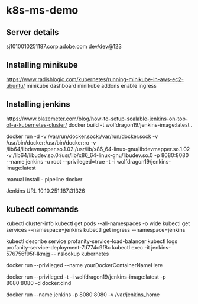 # k8s-ms-demo

## Server details
sj1010010251187.corp.adobe.com
dev/dev@123

## Installing minikube
https://www.radishlogic.com/kubernetes/running-minikube-in-aws-ec2-ubuntu/
minikube dashboard
minikube addons enable ingress

## Installing jenkins
https://www.blazemeter.com/blog/how-to-setup-scalable-jenkins-on-top-of-a-kubernetes-cluster/
docker build -t wolfdragon19/jenkins-image:latest .

docker run -d -v /var/run/docker.sock:/var/run/docker.sock -v /usr/bin/docker:/usr/bin/docker:ro -v /lib64/libdevmapper.so.1.02:/usr/lib/x86_64-linux-gnu/libdevmapper.so.1.02 -v /lib64/libudev.so.0:/usr/lib/x86_64-linux-gnu/libudev.so.0 -p 8080:8080 --name jenkins -u root --privileged=true -t -i wolfdragon19/jenkins-image:latest

manual install - 
pipeline
docker

Jenkins URL
10.10.251.187:31326


## kubectl commands
kubectl cluster-info
kubectl get pods --all-namespaces -o wide
kubectl get services --namespace=jenkins
kubectl get ingress --namespace=jenkins

kubectl describe service profanity-service-load-balancer
kubectl logs profanity-service-deployment-7d774c9f8c
kubectl exec -it jenkins-576756f95f-lkmjg -- nslookup kubernetes




docker run --privileged --name yourDockerContainerNameHere 

docker run --privileged -t -i wolfdragon19/jenkins-image:latest -p 8080:8080 -d docker:dind

docker run --name jenkins -p 8080:8080 -v /var/jenkins_home




